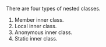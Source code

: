 There are four types of nested classes.

1) Member inner class.
2) Local inner class.
3) Anonymous inner class.
4) Static inner class.

